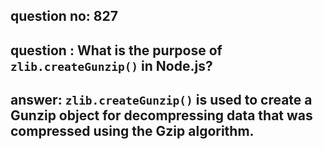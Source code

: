 
      
## question no: 827

## question : What is the purpose of `zlib.createGunzip()` in Node.js?

## answer: `zlib.createGunzip()` is used to create a Gunzip object for decompressing data that was compressed using the Gzip algorithm.
      